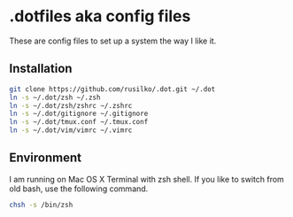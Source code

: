 .dotfiles aka config files
==========================

These are config files to set up a system the way I like it.

Installation
------------

```bash
git clone https://github.com/rusilko/.dot.git ~/.dot
ln -s ~/.dot/zsh ~/.zsh
ln -s ~/.dot/zsh/zshrc ~/.zshrc
ln -s ~/.dot/gitignore ~/.gitignore
ln -s ~/.dot/tmux.conf ~/.tmux.conf
ln -s ~/.dot/vim/vimrc ~/.vimrc
```

Environment
-----------

I am running on Mac OS X Terminal with zsh shell. If you like to switch
from old bash, use the following command.

```bash
chsh -s /bin/zsh
```
